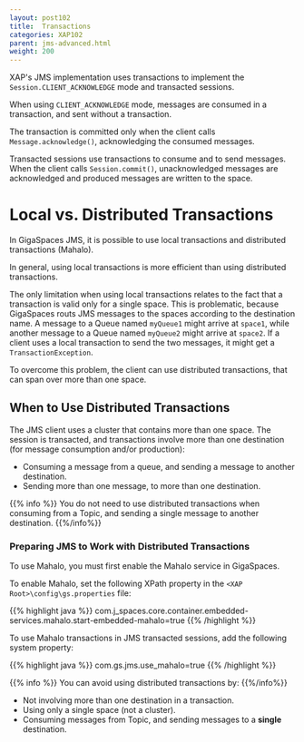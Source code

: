 ```yaml
---
layout: post102
title:  Transactions
categories: XAP102
parent: jms-advanced.html
weight: 200
---
```



XAP's JMS implementation uses transactions to implement the `Session.CLIENT_ACKNOWLEDGE` mode and transacted sessions.

When using `CLIENT_ACKNOWLEDGE` mode, messages are consumed in a transaction, and sent without a transaction.

The transaction is committed only when the client calls `Message.acknowledge()`, acknowledging the consumed messages.

Transacted sessions use transactions to consume and to send messages. When the client calls `Session.commit()`, unacknowledged messages are acknowledged and produced messages are written to the space.

# Local vs. Distributed Transactions

In GigaSpaces JMS, it is possible to use local transactions and distributed transactions (Mahalo).

In general, using local transactions is more efficient than using distributed transactions.

The only limitation when using local transactions relates to the fact that a transaction is valid only for a single space. This is problematic, because GigaSpaces routs JMS messages to the spaces according to the destination name. A message to a Queue named `myQueue1` might arrive at `space1`, while another message to a Queue named `myQueue2` might arrive at `space2`. If a client uses a local transaction to send the two messages, it might get a `TransactionException`.

To overcome this problem, the client can use distributed transactions, that can span over more than one space.

## When to Use Distributed Transactions

The JMS client uses a cluster that contains more than one space. The session is transacted, and transactions involve more than one destination (for message consumption and/or production):

- Consuming a message from a queue, and sending a message to another destination.
- Sending more than one message, to more than one destination.

{{% info %}}
You do not need to use distributed transactions when consuming from a Topic, and sending a single message to another destination.
{{%/info%}}

### Preparing JMS to Work with Distributed Transactions

To use Mahalo, you must first enable the Mahalo service in GigaSpaces.

To enable Mahalo, set the following XPath property in the `<XAP Root>\config\gs.properties` file:

{{% highlight java %}}
com.j_spaces.core.container.embedded-services.mahalo.start-embedded-mahalo=true
{{% /highlight %}}

To use Mahalo transactions in JMS transacted sessions, add the following system property:

{{% highlight java %}}
com.gs.jms.use_mahalo=true
{{% /highlight %}}

{{% info %}}
You can avoid using distributed transactions by:
{{%/info%}}

- Not involving more than one destination in a transaction.
- Using only a single space (not a cluster).
- Consuming messages from Topic, and sending messages to a **single** destination.

